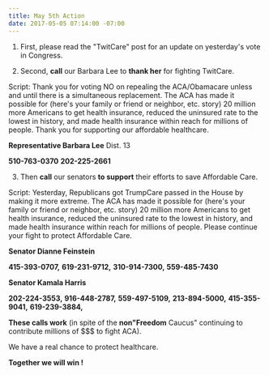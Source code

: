 ```yaml
---
title: May 5th Action
date: 2017-05-05 07:14:00 -07:00
---
```


1. First, please read the "TwitCare" post for an update on yesterday's vote in Congress.

2. Second, **call** our Barbara Lee to **thank her** for fighting TwitCare.

Script:  Thank you for voting NO on repealing the ACA/Obamacare unless and until there is a simultaneous replacement.  The ACA has made it possible for (here's your family or friend or neighbor, etc. story) 20 million more Americans to get health insurance, reduced the uninsured rate to the lowest in history, and made health insurance within reach for millions of people. Thank you for supporting our affordable healthcare.

**Representative Barbara Lee** Dist. 13

**510-763-0370**
**202-225-2661**

3. Then **call** our senators **to support** their efforts to save Affordable Care. 

Script:  Yesterday, Republicans got TrumpCare passed in the House by making it more extreme. The ACA has made it possible for (here's your family or friend or neighbor, etc. story) 20 million more Americans to get health insurance, reduced the uninsured rate to the lowest in history, and made health insurance within reach for millions of people. Please continue your fight to protect Affordable Care.

**Senator Dianne Feinstein**


**415-393-0707,**
**619-231-9712,**
**310-914-7300,**
**559-485-7430**

**Senator Kamala Harris**


**202-224-3553,**
**916-448-2787,**
**559-497-5109,**
**213-894-5000,**
**415-355-9041,**
**619-239-3884,**

**These calls work** (in spite of the **non"Freedom** Caucus" continuing to contribute millions of $$$ to fight ACA).  

We have a real chance to protect healthcare.  

**Together we will win !**  


